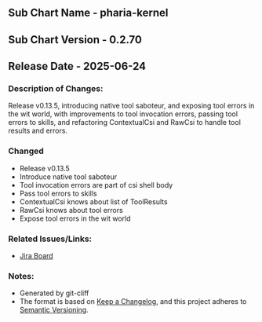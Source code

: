 ## Sub Chart Name - pharia-kernel
## Sub Chart Version - 0.2.70
## Release Date - 2025-06-24

### Description of Changes:

Release v0.13.5, introducing native tool saboteur, and exposing tool errors in the wit world, with improvements to tool invocation errors, passing tool errors to skills, and refactoring ContextualCsi and RawCsi to handle tool results and errors.

### Changed

- Release v0.13.5
- Introduce native tool saboteur
- Tool invocation errors are part of csi shell body
- Pass tool errors to skills
- ContextualCsi knows about list of ToolResults
- RawCsi knows about tool errors
- Expose tool errors in the wit world

### Related Issues/Links:
- [Jira Board](https://aleph-alpha.atlassian.net/jira/software/projects/PK/boards/160)

### Notes:
- Generated by git-cliff
- The format is based on [Keep a Changelog](https://keepachangelog.com/en/1.0.0/),
and this project adheres to [Semantic Versioning](https://semver.org/spec/v2.0.0.html).
